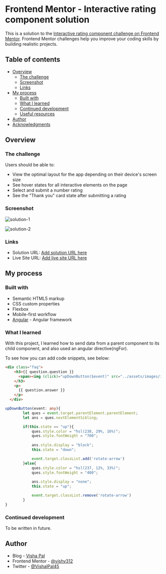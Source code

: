 # Frontend Mentor - Interactive rating component solution

This is a solution to the [Interactive rating component challenge on Frontend Mentor](https://www.frontendmentor.io/challenges/interactive-rating-component-koxpeBUmI). Frontend Mentor challenges help you improve your coding skills by building realistic projects. 

## Table of contents

- [Overview](#overview)
  - [The challenge](#the-challenge)
  - [Screenshot](#screenshot)
  - [Links](#links)
- [My process](#my-process)
  - [Built with](#built-with)
  - [What I learned](#what-i-learned)
  - [Continued development](#continued-development)
  - [Useful resources](#useful-resources)
- [Author](#author)
- [Acknowledgments](#acknowledgments)

## Overview

### The challenge

Users should be able to:

- View the optimal layout for the app depending on their device's screen size
- See hover states for all interactive elements on the page
- Select and submit a number rating
- See the "Thank you" card state after submitting a rating

### Screenshot
![solution-1](https://user-images.githubusercontent.com/86962975/195090725-b20922c1-78a2-4758-9745-b36b0bfaff11.jpg)

![solution-2](https://user-images.githubusercontent.com/86962975/195090763-c5cb3da9-772f-4bec-b741-dd289691262d.jpg)



### Links

- Solution URL: [Add solution URL here](https://your-solution-url.com)
- Live Site URL: [Add live site URL here](https://your-live-site-url.com)

## My process

### Built with

- Semantic HTML5 markup
- CSS custom properties
- Flexbox
- Mobile-first workflow
- [Angular](https://angular.io/) - Angular framework

### What I learned

With this project, I learned how to send data from a parent component to its child component, and also used an angular directive(ngFor). 

To see how you can add code snippets, see below:

```html
<div class="faq">
    <h3>{{ question.question }} 
      <span><img (click)="upDownButton($event)" src="../assets/images/icon-arrow-down.svg" alt=""></span> 
    </h3>
    <p>
      {{ question.answer }}
    </p>
  </div>
```

```typescript
upDownButton(event: any){
        let ques = event.target.parentElement.parentElement;
        let ans = ques.nextElementSibling;

        if(this.state == "up"){
            ques.style.color = "hsl(238, 29%, 16%)";
            ques.style.fontWeight = "700";
    
            ans.style.display = "block";
            this.state = "down";

            event.target.classList.add('rotate-arrow')
        }else{
            ques.style.color = "hsl(237, 12%, 33%)";
            ques.style.fontWeight = "400";
    
            ans.style.display = "none";
            this.state = "up";

            event.target.classList.remove('rotate-arrow')
        }
}
```

### Continued development

To be written in future.

## Author

- Blog - [Visha Pal](https://vishalpal.hashnode.dev/)
- Frontend Mentor - [@vishy312](https://www.frontendmentor.io/profile/vishy312)
- Twitter - [@VishalPal45](https://twitter.com/VishalPal45)
